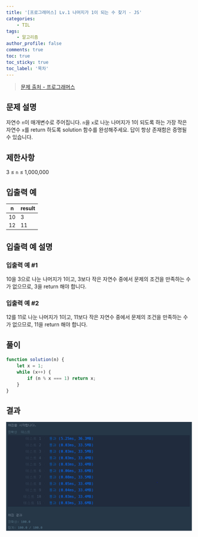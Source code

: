 ```yaml
---
title: '[프로그래머스] Lv.1 나머지가 1이 되는 수 찾기 - JS'
categories:
    - TIL
tags:
    - 알고리즘
author_profile: false
comments: true
toc: true
toc_sticky: true
toc_label: '목차'
---
```


>[문제 출처 - 프로그래머스](https://school.programmers.co.kr/learn/courses/30/lessons/87389)

## 문제 설명
자연수 `n`이 매개변수로 주어집니다. `n`을 `x`로 나눈 나머지가 1이 되도록 하는 가장 작은 자연수 `x`를 return 하도록 solution 함수를 완성해주세요. 답이 항상 존재함은 증명될 수 있습니다.

## 제한사항
3 ≤ `n` ≤ 1,000,000

## 입출력 예

| n  | result |
|----|--------|
| 10 | 3      |
| 12 | 11     |

## 입출력 예 설명
### 입출력 예 #1
10을 3으로 나눈 나머지가 1이고, 3보다 작은 자연수 중에서 문제의 조건을 만족하는 수가 없으므로, 3을 return 해야 합니다.

### 입출력 예 #2
12를 11로 나눈 나머지가 1이고, 11보다 작은 자연수 중에서 문제의 조건을 만족하는 수가 없으므로, 11을 return 해야 합니다.

## 풀이
```javascript
function solution(n) {
    let x = 1;
    while (x++) {
        if (n % x === 1) return x;
    }
}
```

## 결과
![result](/assets/images/2023-08-21/algorithm-1-result.png)